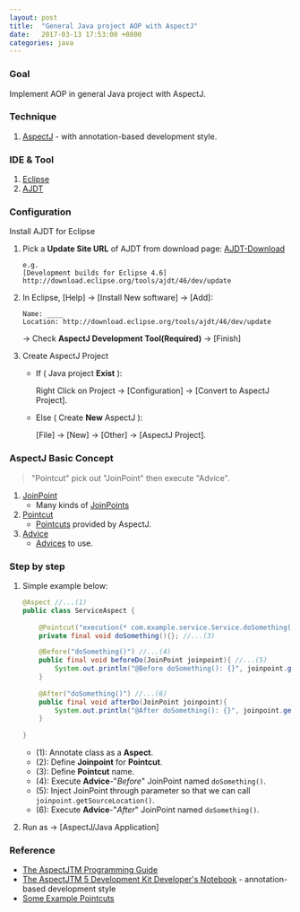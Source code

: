 ```yaml
---
layout: post
title:  "General Java project AOP with AspectJ"
date:   2017-03-13 17:53:00 +0800
categories: java
---
```

### Goal
Implement AOP in general Java project with AspectJ.

### Technique
1.	[AspectJ][aspectj] - with annotation-based development style.

[aspectj]:	https://eclipse.org/aspectj/

### IDE & Tool
1.	[Eclipse][eclipse]
2.	[AJDT][ajdt]

[eclipse]:	https://eclipse.org/
[ajdt]:	http://www.eclipse.org/ajdt/

### Configuration
Install AJDT for Eclipse
	
1.	Pick a **Update Site URL** of AJDT from download page: [AJDT-Download][ajdt-download]

		e.g.
		[Development builds for Eclipse 4.6]		
		http://download.eclipse.org/tools/ajdt/46/dev/update

2.	In Eclipse, [Help] -> [Install New software] -> [Add]:
	
		Name: ____
		Location: http://download.eclipse.org/tools/ajdt/46/dev/update
	
	-> Check **AspectJ Development Tool(Required)** -> [Finish]

3.	Create AspectJ Project
	-	If ( Java project **Exist** ):
	
		Right Click on Project -> [Configuration] -> [Convert to AspectJ Project].

	-	Else ( Create **New** AspectJ ):
	
		[File] -> [New] -> [Other] -> [AspectJ Project].
		
[ajdt-download]: http://www.eclipse.org/ajdt/downloads/	

### AspectJ Basic Concept

>	"Pointcut" pick out "JoinPoint" then execute "Advice".

1.	[JoinPoint][joinpoint]
	-	Many kinds of [JoinPoints][kinds-of-joinpoint]
2.	[Pointcut][pointcut]
	-	[Pointcuts][pointcut-define] provided by AspectJ.
3.	[Advice][advice]
	-	[Advices][advices] to use.

[joinpoint]: https://eclipse.org/aspectj/doc/released/progguide/starting-aspectj.html#the-dynamic-join-point-model
[kinds-of-joinpoint]: https://eclipse.org/aspectj/doc/released/progguide/semantics-joinPoints.html
[pointcut]: https://eclipse.org/aspectj/doc/released/progguide/starting-aspectj.html#pointcuts
[pointcut-define]: https://eclipse.org/aspectj/doc/released/progguide/semantics-pointcuts.html
[advice]: https://eclipse.org/aspectj/doc/released/progguide/starting-aspectj.html#advice
[advices]: https://eclipse.org/aspectj/doc/released/progguide/starting-aspectj.html#advice

### Step by step
1. Simple example below:
	```java
	@Aspect //...(1)
	public class ServiceAspect {
		
		@Pointcut("execution(* com.example.service.Service.doSomething())") //...(2)
		private final void doSomething(){}; //...(3)

		@Before("doSomething()") //...(4)
		public final void beforeDo(JoinPoint joinpoint){ //...(5)
			System.out.println("@Before doSomething(): {}", joinpoint.getSourceLocation());
		}
		
		@After("doSomething()") //...(6)
		public final void afterDo(JoinPoint joinpoint){
			System.out.println("@After doSomething(): {}", joinpoint.getSourceLocation());
		}
			
	}
	```
	-	(1): Annotate class as a **Aspect**.
	-	(2): Define **Joinpoint** for **Pointcut**.
	-	(3): Define **Pointcut** name.
	-	(4): Execute **Advice**-"*Before*" JoinPoint named `doSomething()`.
	-	(5): Inject JoinPoint through parameter so that we can call `joinpoint.getSourceLocation()`.
	-	(6): Execute **Advice**-"*After*" JoinPoint named `doSomething()`.
	
2.	Run as -> [AspectJ/Java Application]

### Reference
-	[The AspectJTM Programming Guide][aspectj-guide]
-	[The AspectJTM 5 Development Kit Developer's Notebook][aspectj5] - annotation-based development style
-	[Some Example Pointcuts][pointcut-example]

[aspectj-guide]: https://eclipse.org/aspectj/doc/released/progguide/
[aspectj5]: https://eclipse.org/aspectj/doc/released/adk15notebook/
[pointcut-example]: https://eclipse.org/aspectj/doc/released/progguide/language-joinPoints.html#some-example-pointcuts